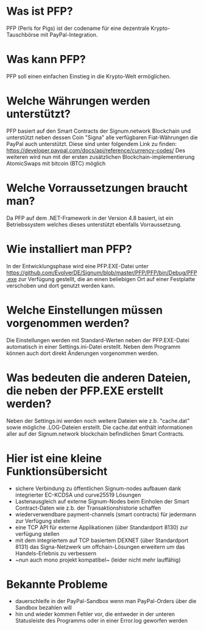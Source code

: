# Was ist PFP?
PFP (Perls for Pigs) ist der codename für eine dezentrale Krypto-Tauschbörse mit PayPal-Integration.
# Was kann PFP?
PFP soll einen einfachen Einstieg in die Krypto-Welt ermöglichen.
# Welche Währungen werden unterstützt?
PFP basiert auf den Smart Contracts der Signum.network Blockchain und unterstützt neben dessen Coin "Signa" alle verfügbaren Fiat-Währungen die PayPal auch unterstützt. Diese sind unter folgendem Link zu finden: https://developer.paypal.com/docs/api/reference/currency-codes/
Des weiteren wird nun mit der ersten zusätzlichen Blockchain-implementierung AtomicSwaps mit bitcoin (BTC) möglich
# Welche Vorraussetzungen braucht man?
Da PFP auf dem .NET-Framework in der Version 4.8 basiert, ist ein Betriebssystem welches dieses unterstützt ebenfalls Vorraussetzung.
# Wie installiert man PFP?
In der Entwicklungsphase wird eine PFP.EXE-Datei unter https://github.com/EvolverDE/Signum/blob/master/PFP/PFP/bin/Debug/PFP.exe zur Verfügung gestellt, die an einen beliebigen Ort auf einer Festplatte verschoben und dort genutzt werden kann.
# Welche Einstellungen müssen vorgenommen werden?
Die Einstellungen werden mit Standard-Werten neben der PFP.EXE-Datei automatisch in einer Settings.ini-Datei erstellt. Neben dem Programm können auch dort direkt Änderungen vorgenommen werden.
# Was bedeuten die anderen Dateien, die neben der PFP.EXE erstellt werden?
Neben der Settings.ini werden noch weitere Dateien wie z.b. "cache.dat" sowie mögliche .LOG-Dateien erstellt. Die cache.dat enthält informationen aller auf der Signum.network blockchain befindlichen Smart Contracts.

# Hier ist eine kleine Funktionsübersicht
- sichere Verbindung zu öffentlichen Signum-nodes aufbauen dank integrierter EC-KCDSA und curve25519 Lösungen
- Lastenausgleich auf externe Signum-Nodes beim Einholen der Smart Contract-Daten wie z.b. der Transaktionshistorie schaffen
- wiederverwendbare payment-channels (smart contracts) für jedermann zur Verfügung stellen
- eine TCP API für externe Applikationen (über Standardport 8130) zur verfügung stellen
- mit dem integriertem auf TCP basiertem DEXNET (über Standardport 8131) das Signa-Netzwerk um offchain-Lösungen erweitern um das Handels-Erlebnis zu verbessern
- ~nun auch mono projekt kompatibel~ (leider nicht mehr lauffähig)

# Bekannte Probleme
- dauerschleife in der PayPal-Sandbox wenn man PayPal-Orders über die Sandbox bezahlen will
- hin und wieder kommen Fehler vor, die entweder in der unteren Statusleiste des Programms oder in einer Error.log geworfen werden
